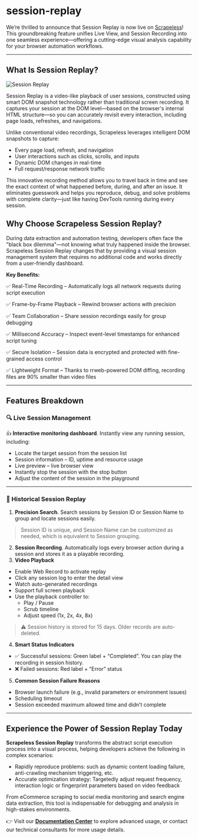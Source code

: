 # session-replay
We’re thrilled to announce that Session Replay is now live on [Scrapeless](https://www.scrapeless.com/en?utm_source=official&utm_medium=blog&utmcampaign=session-replay)! This groundbreaking feature unifies Live View, and Session Recording into one seamless experience—offering a cutting-edge visual analysis capability for your browser automation workflows.

---
## What Is Session Replay?

![Session Replay](https://assets.scrapeless.com/prod/posts/session-replay/046b4678108033022333c93d09daf25a.gif)

Session Replay is a video-like playback of user sessions, constructed using smart DOM snapshot technology rather than traditional screen recording. It captures your session at the DOM level—based on the browser's internal HTML structure—so you can accurately revisit every interaction, including page loads, refreshes, and navigations.

Unlike conventional video recordings, Scrapeless leverages intelligent DOM snapshots to capture:
- Every page load, refresh, and navigation
- User interactions such as clicks, scrolls, and inputs
- Dynamic DOM changes in real-time
- Full request/response network traffic

This innovative recording method allows you to travel back in time and see the exact context of what happened before, during, and after an issue. It eliminates guesswork and helps you reproduce, debug, and solve problems with complete clarity—just like having DevTools running during every session.

## Why Choose Scrapeless Session Replay?
During data extraction and automation testing, developers often face the "black box dilemma"—not knowing what truly happened inside the browser. Scrapeless Session Replay changes that by providing a visual session management system that requires no additional code and works directly from a user-friendly dashboard.

**Key Benefits:**

✅ Real-Time Recording – Automatically logs all network requests during script execution

✅ Frame-by-Frame Playback – Rewind browser actions with precision

✅ Team Collaboration – Share session recordings easily for group debugging

✅ Millisecond Accuracy – Inspect event-level timestamps for enhanced script tuning

✅ Secure Isolation – Session data is encrypted and protected with fine-grained access control

✅ Lightweight Format – Thanks to rrweb-powered DOM diffing, recording files are 90% smaller than video files

---
## Features Breakdown
### 🔍 Live Session Management
👍 **Interactive monitoring dashboard**. Instantly view any running session, including:
- Locate the target session from the session list
- Session information – ID, uptime and resource usage
- Live preview – live browser view
- Instantly stop the session with the stop button
- Adjust the content of the session in the playground

---
### 📼 Historical Session Replay
1. **Precision Search**. Search sessions by Session ID or Session Name to group and locate sessions easily.
> Session ID is unique, and Session Name can be customized as needed, which is equivalent to Session grouping.
2. **Session Recording**. Automatically logs every browser action during a session and stores it as a playable recording.
3. **Video Playback**
- Enable Web Record to activate replay
- Click any session log to enter the detail view
- Watch auto-generated recordings
- Support full screen playback
- Use the playback controller to:
  - Play / Pause
  - Scrub timeline
  - Adjust speed (1x, 2x, 4x, 8x)
> ⚠️ Session history is stored for 15 days. Older records are auto-deleted.
4. **Smart Status Indicators**
- ✅ Successful sessions: Green label + “Completed”. You can play the recording in session history.
- ❌ Failed sessions: Red label + “Error” status
5. **Common Session Failure Reasons**
- Browser launch failure (e.g., invalid parameters or environment issues)
- Scheduling timeout
- Session exceeded maximum allowed time and didn’t complete

---
## Experience the Power of Session Replay Today
**Scrapeless Session Replay** transforms the abstract script execution process into a visual process, helping developers achieve the following in complex scenarios:
- Rapidly reproduce problems: such as dynamic content loading failure, anti-crawling mechanism triggering, etc.
- Accurate optimization strategy: Targetedly adjust request frequency, interaction logic or fingerprint parameters based on video feedback

From eCommerce scraping to social media monitoring and search engine data extraction, this tool is indispensable for debugging and analysis in high-stakes environments.

👉 Visit our [**Documentation Center**](https://docs.scrapeless.com/en/scraping-browser/quickstart/introduction/) to explore advanced usage, or contact our technical consultants for more usage details.
